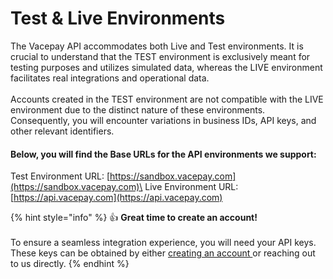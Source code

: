 # Test & Live Environments

The Vacepay API accommodates both Live and Test environments. It is crucial to understand that the TEST environment is exclusively meant for testing purposes and utilizes simulated data, whereas the LIVE environment facilitates real integrations and operational data.\
\
Accounts created in the TEST environment are not compatible with the LIVE environment due to the distinct nature of these environments. Consequently, you will encounter variations in business IDs, API keys, and other relevant identifiers.

#### Below, you will find the Base URLs for the API environments we support:

Test Environment URL:  [https://sandbox.vacepay.com](https://sandbox.vacepay.com)\
Live Environment URL:  [https://api.vacepay.com](https://api.vacepay.com)

{% hint style="info" %}
👍 **Great time to create an account!**\
\
To ensure a seamless integration experience, you will need your API keys. These keys can be obtained by either [creating an account ](https://pilot.vacepay.com)or reaching out to us directly.
{% endhint %}
